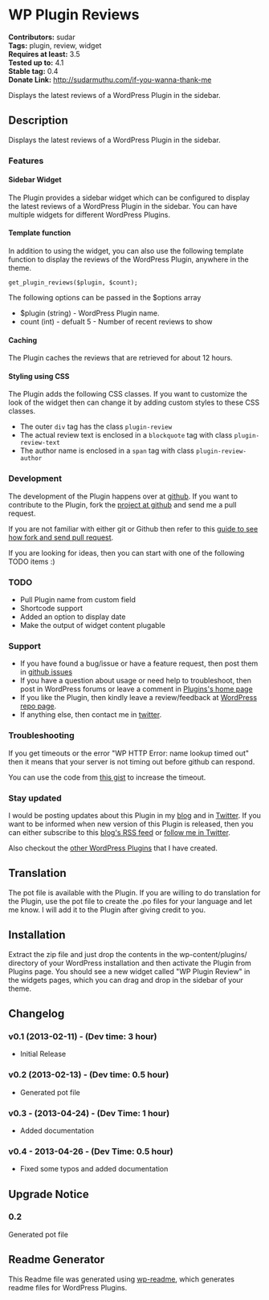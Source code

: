 ﻿# WP Plugin Reviews #
**Contributors:** sudar  
**Tags:** plugin, review, widget  
**Requires at least:** 3.5  
**Tested up to:** 4.1  
**Stable tag:** 0.4  
**Donate Link:** http://sudarmuthu.com/if-you-wanna-thank-me  

Displays the latest reviews of a WordPress Plugin in the sidebar.

## Description ##
Displays the latest reviews of a WordPress Plugin in the sidebar.

### Features

#### Sidebar Widget

The Plugin provides a sidebar widget which can be configured to display the latest reviews of a WordPress Plugin in the sidebar. You can have multiple widgets for different WordPress Plugins.

#### Template function

In addition to using the widget, you can also use the following template function to display the reviews of the WordPress Plugin, anywhere in the theme.

`get_plugin_reviews($plugin, $count);`

The following options can be passed in the $options array

- $plugin (string) - WordPress Plugin name. 
- count (int) - defualt 5 -  Number of recent reviews to show

#### Caching

The Plugin caches the reviews that are retrieved for about 12 hours.

#### Styling using CSS

The Plugin adds the following CSS classes. If you want to customize the look of the widget then can change it by adding custom styles to these CSS classes.

- The outer `div` tag has the class `plugin-review`
- The actual review text is enclosed in a `blockquote` tag with class `plugin-review-text`
- The author name is enclosed in a `span` tag with class `plugin-review-author` 

### Development

The development of the Plugin happens over at [github](https://github.com/sudar/wp-plugin-reviews). If you want to contribute to the Plugin, fork the [project at github](https://github.com/sudar/wp-plugin-reviews) and send me a pull request.

If you are not familiar with either git or Github then refer to this [guide to see how fork and send pull request](http://sudarmuthu.com/blog/contributing-to-project-hosted-in-github).

If you are looking for ideas, then you can start with one of the following TODO items :)

### TODO

- Pull Plugin name from custom field
- Shortcode support
- Added an option to display date
- Make the output of widget content plugable

### Support

- If you have found a bug/issue or have a feature request, then post them in [github issues](https://github.com/sudar/wp-plugin-reviews/issues)
- If you have a question about usage or need help to troubleshoot, then post in WordPress forums or leave a comment in [Plugins's home page][1]
- If you like the Plugin, then kindly leave a review/feedback at [WordPress repo page][6].
- If anything else, then contact me in [twitter][2].

### Troubleshooting

If you get timeouts or the error "WP HTTP Error: name lookup timed out" then it means that your server is not timing out before github can respond.

You can use the code from [this gist](https://gist.github.com/sudar/4945588) to increase the timeout.

### Stay updated

I would be posting updates about this Plugin in my [blog][4] and in [Twitter][2]. If you want to be informed when new version of this Plugin is released, then you can either subscribe to this [blog's RSS feed][3] or [follow me in Twitter][2].

Also checkout the [other WordPress Plugins][5] that I have created.

 [1]: http://sudarmuthu.com/wordpress/wp-plugin-reviews
 [2]: http://twitter.com/sudarmuthu
 [3]: http://sudarmuthu.com/feed
 [4]: http://sudarmuthu.com/blog
 [5]: http://sudarmuthu.com/wordpress
 [6]: http://wordpress.org/extend/plugins/wp-plugin-reviews/

## Translation ##

The pot file is available with the Plugin. If you are willing to do translation for the Plugin, use the pot file to create the .po files for your language and let me know. I will add it to the Plugin after giving credit to you.

## Installation ##

Extract the zip file and just drop the contents in the wp-content/plugins/ directory of your WordPress installation and then activate the Plugin from Plugins page. You should see a new widget called "WP Plugin Review" in the widgets pages, which you can drag and drop in the sidebar of your theme.

## Changelog ##

### v0.1 (2013-02-11) - (Dev time: 3 hour) ###
*   Initial Release

### v0.2 (2013-02-13) - (Dev time: 0.5 hour) ###
* Generated pot file

### v0.3 - (2013-04-24) - (Dev Time: 1 hour) ###
* Added documentation

### v0.4 - 2013-04-26 - (Dev Time: 0.5 hour) ###
* Fixed some typos and added documentation

## Upgrade Notice ##

### 0.2 ###
Generated pot file

## Readme Generator ##

This Readme file was generated using <a href = 'http://sudarmuthu.com/wordpress/wp-readme'>wp-readme</a>, which generates readme files for WordPress Plugins.
